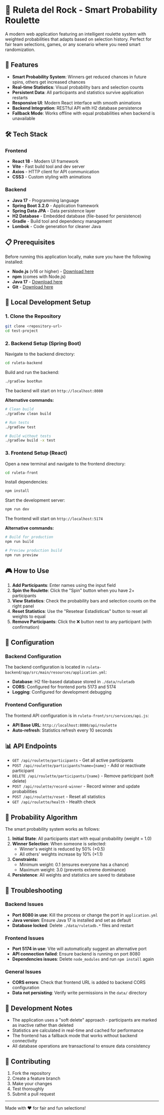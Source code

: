 # 🎸 Ruleta del Rock - Smart Probability Roulette

A modern web application featuring an intelligent roulette system with weighted probabilities that adapts based on selection history. Perfect for fair team selections, games, or any scenario where you need smart randomization.

## 🎯 Features

- **Smart Probability System**: Winners get reduced chances in future spins, others get increased chances
- **Real-time Statistics**: Visual probability bars and selection counts
- **Persistent Data**: All participants and statistics survive application restarts
- **Responsive UI**: Modern React interface with smooth animations
- **Backend Integration**: RESTful API with H2 database persistence
- **Fallback Mode**: Works offline with equal probabilities when backend is unavailable

## 🛠️ Tech Stack

### Frontend
- **React 18** - Modern UI framework
- **Vite** - Fast build tool and dev server
- **Axios** - HTTP client for API communication
- **CSS3** - Custom styling with animations

### Backend
- **Java 17** - Programming language
- **Spring Boot 3.2.0** - Application framework
- **Spring Data JPA** - Data persistence layer
- **H2 Database** - Embedded database (file-based for persistence)
- **Gradle** - Build tool and dependency management
- **Lombok** - Code generation for cleaner Java

## 📋 Prerequisites

Before running this application locally, make sure you have the following installed:

- **Node.js** (v16 or higher) - [Download here](https://nodejs.org/)
- **npm** (comes with Node.js)
- **Java 17** - [Download here](https://adoptium.net/)
- **Git** - [Download here](https://git-scm.com/)

## 🚀 Local Development Setup

### 1. Clone the Repository
```bash
git clone <repository-url>
cd test-project
```

### 2. Backend Setup (Spring Boot)

Navigate to the backend directory:
```bash
cd ruleta-backend
```

Build and run the backend:
```bash
./gradlew bootRun
```

The backend will start on `http://localhost:8080`

**Alternative commands:**
```bash
# Clean build
./gradlew clean build

# Run tests
./gradlew test

# Build without tests
./gradlew build -x test
```

### 3. Frontend Setup (React)

Open a new terminal and navigate to the frontend directory:
```bash
cd ruleta-front
```

Install dependencies:
```bash
npm install
```

Start the development server:
```bash
npm run dev
```

The frontend will start on `http://localhost:5174`

**Alternative commands:**
```bash
# Build for production
npm run build

# Preview production build
npm run preview
```

## 🎮 How to Use

1. **Add Participants**: Enter names using the input field
2. **Spin the Roulette**: Click the "Spin" button when you have 2+ participants
3. **View Statistics**: Check the probability bars and selection counts on the right panel
4. **Reset Statistics**: Use the "Resetear Estadísticas" button to reset all weights to equal
5. **Remove Participants**: Click the ❌ button next to any participant (with confirmation)

## 🔧 Configuration

### Backend Configuration
The backend configuration is located in `ruleta-backend/app/src/main/resources/application.yml`:

- **Database**: H2 file-based database stored in `./data/ruletadb`
- **CORS**: Configured for frontend ports 5173 and 5174
- **Logging**: Configured for development debugging

### Frontend Configuration
The frontend API configuration is in `ruleta-front/src/services/api.js`:

- **API Base URL**: `http://localhost:8080/api/roulette`
- **Auto-refresh**: Statistics refresh every 10 seconds

## 📊 API Endpoints

- `GET /api/roulette/participants` - Get all active participants
- `POST /api/roulette/participants?name={name}` - Add or reactivate participant
- `DELETE /api/roulette/participants/{name}` - Remove participant (soft delete)
- `POST /api/roulette/record-winner` - Record winner and update probabilities
- `POST /api/roulette/reset` - Reset all statistics
- `GET /api/roulette/health` - Health check

## 🎲 Probability Algorithm

The smart probability system works as follows:

1. **Initial State**: All participants start with equal probability (weight = 1.0)
2. **Winner Selection**: When someone is selected:
   - Winner's weight is reduced by 50% (×0.5)
   - All others' weights increase by 10% (×1.1)
3. **Constraints**: 
   - Minimum weight: 0.1 (ensures everyone has a chance)
   - Maximum weight: 3.0 (prevents extreme dominance)
4. **Persistence**: All weights and statistics are saved to database

## 🐛 Troubleshooting

### Backend Issues
- **Port 8080 in use**: Kill the process or change the port in `application.yml`
- **Java version**: Ensure Java 17 is installed and set as default
- **Database locked**: Delete `./data/ruletadb.*` files and restart

### Frontend Issues
- **Port 5174 in use**: Vite will automatically suggest an alternative port
- **API connection failed**: Ensure backend is running on port 8080
- **Dependencies issues**: Delete `node_modules` and run `npm install` again

### General Issues
- **CORS errors**: Check that frontend URL is added to backend CORS configuration
- **Data not persisting**: Verify write permissions in the `data/` directory

## 📝 Development Notes

- The application uses a "soft delete" approach - participants are marked as inactive rather than deleted
- Statistics are calculated in real-time and cached for performance
- The frontend has a fallback mode that works without backend connectivity
- All database operations are transactional to ensure data consistency

## 🤝 Contributing

1. Fork the repository
2. Create a feature branch
3. Make your changes
4. Test thoroughly
5. Submit a pull request

---

Made with ❤️ for fair and fun selections! 